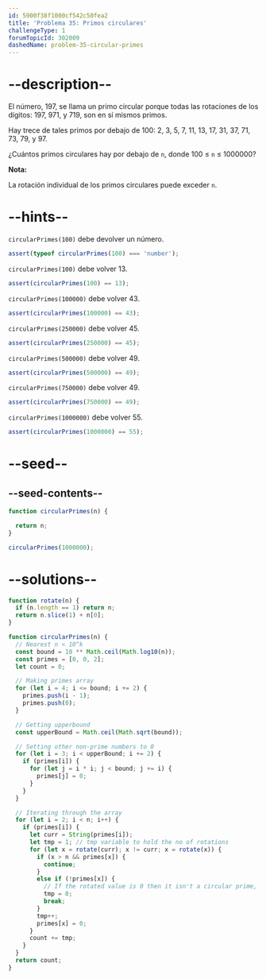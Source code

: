 ```yaml
---
id: 5900f38f1000cf542c50fea2
title: 'Problema 35: Primos circulares'
challengeType: 1
forumTopicId: 302009
dashedName: problem-35-circular-primes
---
```


# --description--

El número, 197, se llama un primo circular porque todas las rotaciones de los dígitos: 197, 971, y 719, son en sí mismos primos.

Hay trece de tales primos por debajo de 100: 2, 3, 5, 7, 11, 13, 17, 31, 37, 71, 73, 79, y 97.

¿Cuántos primos circulares hay por debajo de `n`, donde 100 ≤ `n` ≤ 1000000?

**Nota:**

La rotación individual de los primos circulares puede exceder `n`.

# --hints--

`circularPrimes(100)` debe devolver un número.

```js
assert(typeof circularPrimes(100) === 'number');
```

`circularPrimes(100)` debe volver 13.

```js
assert(circularPrimes(100) == 13);
```

`circularPrimes(100000)` debe volver 43.

```js
assert(circularPrimes(100000) == 43);
```

`circularPrimes(250000)` debe volver 45.

```js
assert(circularPrimes(250000) == 45);
```

`circularPrimes(500000)` debe volver 49.

```js
assert(circularPrimes(500000) == 49);
```

`circularPrimes(750000)` debe volver 49.

```js
assert(circularPrimes(750000) == 49);
```

`circularPrimes(1000000)` debe volver 55.

```js
assert(circularPrimes(1000000) == 55);
```

# --seed--

## --seed-contents--

```js
function circularPrimes(n) {

  return n;
}

circularPrimes(1000000);
```

# --solutions--

```js
function rotate(n) {
  if (n.length == 1) return n;
  return n.slice(1) + n[0];
}

function circularPrimes(n) {
  // Nearest n < 10^k
  const bound = 10 ** Math.ceil(Math.log10(n));
  const primes = [0, 0, 2];
  let count = 0;

  // Making primes array
  for (let i = 4; i <= bound; i += 2) {
    primes.push(i - 1);
    primes.push(0);
  }

  // Getting upperbound
  const upperBound = Math.ceil(Math.sqrt(bound));

  // Setting other non-prime numbers to 0
  for (let i = 3; i < upperBound; i += 2) {
    if (primes[i]) {
      for (let j = i * i; j < bound; j += i) {
        primes[j] = 0;
      }
    }
  }

  // Iterating through the array
  for (let i = 2; i < n; i++) {
    if (primes[i]) {
      let curr = String(primes[i]);
      let tmp = 1; // tmp variable to hold the no of rotations
      for (let x = rotate(curr); x != curr; x = rotate(x)) {
        if (x > n && primes[x]) {
          continue;
        }
        else if (!primes[x]) {
          // If the rotated value is 0 then it isn't a circular prime, break the loop
          tmp = 0;
          break;
        }
        tmp++;
        primes[x] = 0;
      }
      count += tmp;
    }
  }
  return count;
}
```
